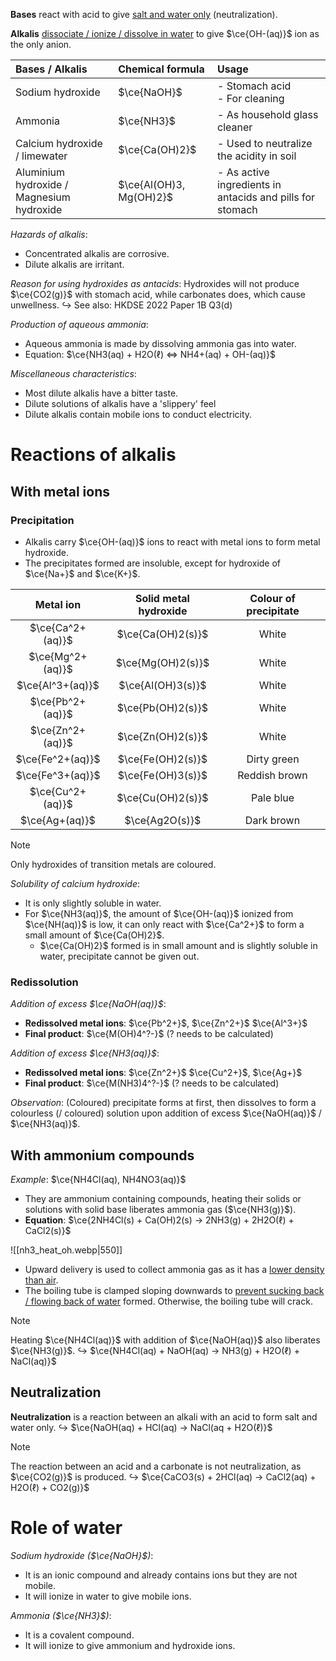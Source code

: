 **Bases** react with acid to give <u>salt and water only</u> (neutralization).

**Alkalis** <u>dissociate / ionize / dissolve in water</u> to give $\ce{OH-(aq)}$ ion as the only anion.

| Bases / Alkalis | Chemical formula | Usage |
| :--- | :--- | :--- |
| Sodium hydroxide | $\ce{NaOH}$ | - Stomach acid<br>- For cleaning |
| Ammonia | $\ce{NH3}$ | - As household glass cleaner |
| Calcium hydroxide / limewater | $\ce{Ca(OH)2}$ | - Used to neutralize the acidity in soil |
| Aluminium hydroxide / Magnesium hydroxide | $\ce{Al(OH)3, Mg(OH)2}$ | - As active ingredients in antacids and pills for stomach |

*Hazards of alkalis*:
- Concentrated alkalis are corrosive.
- Dilute alkalis are irritant.

*Reason for using hydroxides as antacids*:
Hydroxides will not produce $\ce{CO2(g)}$ with stomach acid, while carbonates does, which cause unwellness.
↪️ See also: HKDSE 2022 Paper 1B Q3(d)

*Production of aqueous ammonia*:
- Aqueous ammonia is made by dissolving ammonia gas into water.
- Equation: $\ce{NH3(aq) + H2O(ℓ) <=> NH4+(aq) + OH-(aq)}$

*Miscellaneous characteristics*:
- Most dilute alkalis have a bitter taste.
- Dilute solutions of alkalis have a 'slippery' feel
- Dilute alkalis contain mobile ions to conduct electricity.

# Reactions of alkalis
## With metal ions
### Precipitation
- Alkalis carry $\ce{OH-(aq)}$ ions to react with metal ions to form metal hydroxide.
- The precipitates formed are insoluble, except for hydroxide of $\ce{Na+}$ and $\ce{K+}$.

| Metal ion | Solid metal hydroxide | Colour of precipitate |
| :--: | :--: | :--: |
| $\ce{Ca^2+(aq)}$ | $\ce{Ca(OH)2(s)}$ | White |
| $\ce{Mg^2+(aq)}$ | $\ce{Mg(OH)2(s)}$ | White |
| $\ce{Al^3+(aq)}$ | $\ce{Al(OH)3(s)}$ | White |
| $\ce{Pb^2+(aq)}$ | $\ce{Pb(OH)2(s)}$ | White |
| $\ce{Zn^2+(aq)}$ | $\ce{Zn(OH)2(s)}$ | White |
| $\ce{Fe^2+(aq)}$ | $\ce{Fe(OH)2(s)}$ | Dirty green |
| $\ce{Fe^3+(aq)}$ | $\ce{Fe(OH)3(s)}$ | Reddish brown |
| $\ce{Cu^2+(aq)}$ | $\ce{Cu(OH)2(s)}$ | Pale blue |
| $\ce{Ag+(aq)}$ | $\ce{Ag2O(s)}$ | Dark brown |

> [!note]
> Only hydroxides of transition metals are coloured.

*Solubility of calcium hydroxide*:
- It is only slightly soluble in water.
- For $\ce{NH3(aq)}$, the amount of $\ce{OH-(aq)}$ ionized from $\ce{NH(aq)}$ is low, it can only react with $\ce{Ca^2+}$ to form a small amount of $\ce{Ca(OH)2}$.
	- $\ce{Ca(OH)2}$  formed is in small amount and is slightly soluble in water, precipitate cannot be given out.

### Redissolution
*Addition of excess $\ce{NaOH(aq)}$*:
- **Redissolved metal ions**: $\ce{Pb^2+}$, $\ce{Zn^2+}$ $\ce{Al^3+}$
- **Final product**: $\ce{M(OH)4^?-}$ (? needs to be calculated)

*Addition of excess $\ce{NH3(aq)}$*:
- **Redissolved metal ions**: $\ce{Zn^2+}$ $\ce{Cu^2+}$, $\ce{Ag+}$
- **Final product**: $\ce{M(NH3)4^?-}$ (? needs to be calculated)

*Observation*:
(Coloured) <span class="hi-blue">precipitate</span> forms at first, then <span class="hi-green">dissolves</span> to form a colourless (/ coloured) solution upon addition of excess $\ce{NaOH(aq)}$ / $\ce{NH3(aq)}$.

## With ammonium compounds
*Example*: $\ce{NH4Cl(aq), NH4NO3(aq)}$
- They are ammonium containing compounds, heating their solids or solutions with solid base liberates ammonia gas ($\ce{NH3(g)}$).
- **Equation**: $\ce{2NH4Cl(s) + Ca(OH)2(s) -> 2NH3(g) + 2H2O(ℓ) + CaCl2(s)}$

![[nh3_heat_oh.webp|550]]
- <span class="hi-green">Upward delivery</span> is used to collect ammonia gas as it has a <u>lower density than air</u>.
- The boiling tube is clamped sloping downwards to <u>prevent sucking back / flowing back of water</u> formed. Otherwise, the boiling tube will crack.

> [!note]
> Heating $\ce{NH4Cl(aq)}$ with addition of $\ce{NaOH(aq)}$ also liberates $\ce{NH3(g)}$.
> ↪️ $\ce{NH4Cl(aq) + NaOH(aq) -> NH3(g) + H2O(ℓ) + NaCl(aq)}$

## Neutralization
**Neutralization** is a reaction between an alkali with an acid to form salt and water only.
↪️ $\ce{NaOH(aq) + HCl(aq) -> NaCl(aq + H2O(ℓ)}$

> [!note]
> The reaction between an acid and a carbonate is not neutralization, as $\ce{CO2(g)}$ is produced.
> ↪️ $\ce{CaCO3(s) + 2HCl(aq) -> CaCl2(aq) + H2O(ℓ) + CO2(g)}$

# Role of water
*Sodium hydroxide ($\ce{NaOH}$)*:
- It is an ionic compound and already contains ions but they are not mobile.
- It will ionize in water to give mobile ions.

*Ammonia ($\ce{NH3}$)*:
- It is a covalent compound.
- It will ionize to give ammonium and hydroxide ions.
